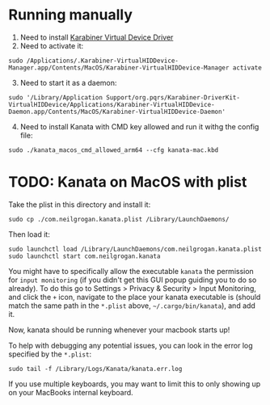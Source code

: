 # Running manually
1. Need to install [Karabiner Virtual Device Driver](https://github.com/pqrs-org/Karabiner-DriverKit-VirtualHIDDevice)
2. Need to activate it:
```
sudo /Applications/.Karabiner-VirtualHIDDevice-Manager.app/Contents/MacOS/Karabiner-VirtualHIDDevice-Manager activate
```
3. Need to start it as a daemon:
```
sudo '/Library/Application Support/org.pqrs/Karabiner-DriverKit-VirtualHIDDevice/Applications/Karabiner-VirtualHIDDevice-Daemon.app/Contents/MacOS/Karabiner-VirtualHIDDevice-Daemon'
```
4. Need to install Kanata with CMD key allowed and run it withg the config file:
```
sudo ./kanata_macos_cmd_allowed_arm64 --cfg kanata-mac.kbd
```

# TODO: Kanata on MacOS with plist

Take the plist in this directory and install it:
```
sudo cp ./com.neilgrogan.kanata.plist /Library/LaunchDaemons/
```

Then load it:
```
sudo launchctl load /Library/LaunchDaemons/com.neilgrogan.kanata.plist
sudo launchctl start com.neilgrogan.kanata
```

You might have to specifically allow the executable `kanata` the permission for `input monitoring` (if you didn't get this GUI popup guiding you to do so already). To do this go to Settings > Privacy & Security > Input Monitoring, and click the `+` icon, navigate to the place your kanata executable is (should match the same path in the `*.plist` above, `~/.cargo/bin/kanata`), and add it.

Now, kanata should be running whenever your macbook starts up!

To help with debugging any potential issues, you can look in the error log specified by the `*.plist`:

```
sudo tail -f /Library/Logs/Kanata/kanata.err.log
```

If you use multiple keyboards, you may want to limit this to only showing up on your MacBooks internal keyboard.
